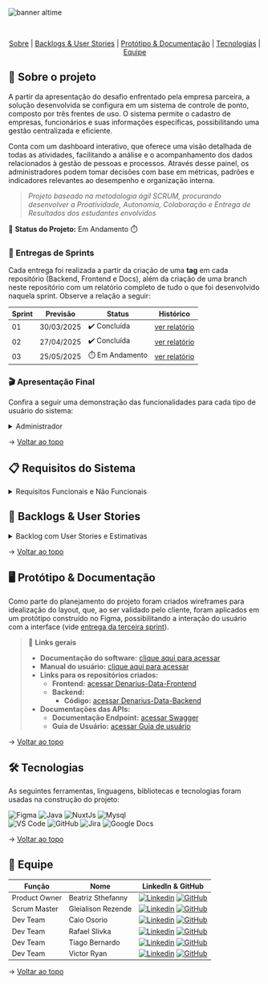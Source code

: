 ![banner altime](https://github.com/user-attachments/assets/3044f087-39e6-417c-9cfe-e89b9c7b251e)

<br id="topo">
<p align="center">
    <a href="#sobre">Sobre</a>  |  
    <a href="#backlogs--user-stories">Backlogs & User Stories</a>  |  
    <a href="#protótipo--documentação">Protótipo & Documentação</a>  |  
    <a href="#tecnologias">Tecnologias</a>  |  
    <a href="#equipe">Equipe</a>
</p>

<span id="sobre">

## :bookmark_tabs: Sobre o projeto

A partir da apresentação do desafio enfrentado pela empresa parceira, a solução desenvolvida se configura em um sistema de controle de ponto, composto por três frentes de uso. O sistema permite o cadastro de empresas, funcionários e suas informações específicas, possibilitando uma gestão centralizada e eficiente.

Conta com um dashboard interativo, que oferece uma visão detalhada de todas as atividades, facilitando a análise e o acompanhamento dos dados relacionados à gestão de pessoas e processos. Através desse painel, os administradores podem tomar decisões com base em métricas, padrões e indicadores relevantes ao desempenho e organização interna.

> _Projeto baseado na metodologia ágil SCRUM, procurando desenvolver a Proatividade, Autonomia, Colaboração e Entrega de Resultados dos estudantes envolvidos_

:pushpin: **Status do Projeto:** Em Andamento ⏱️

### 🏁 Entregas de Sprints

Cada entrega foi realizada a partir da criação de uma **tag** em cada repositório (Backend, Frontend e Docs), além da criação de uma branch neste repositório com um relatório completo de tudo o que foi desenvolvido naquela sprint. Observe a relação a seguir:

| Sprint | Previsão   | Status        | Histórico                                                                 |
|--------|------------|----------------|---------------------------------------------------------------------------|
| 01     | 30/03/2025 | ✔️ Concluída    | [ver relatório](https://github.com/DenariusData/API-3SEM/tree/Sprint-1)   |
| 02     | 27/04/2025 | ✔️ Concluída    | [ver relatório](https://github.com/DenariusData/API-3SEM/tree/Sprint-2)   |
| 03     | 25/05/2025 | ⏱️ Em Andamento | [ver relatório](https://github.com/DenariusData/API-3SEM/tree/Sprint-3)   |

### :clapper: Apresentação Final

Confira a seguir uma demonstração das funcionalidades para cada tipo de usuário do sistema:

<details>
   <summary>Administrador</summary>
   <div align="center">
      <img src="https://github.com/DenariusData/DenariusData-docs/blob/main/tela%20login%202.gif" alt="Demonstração Tela de Login" />
   </div>
</details>

→ [Voltar ao topo](#topo)

<span id="backlogs--user-stories">

## :clipboard: Requisitos do Sistema

<details>
<summary>Requisitos Funcionais e Não Funcionais</summary>

<br>

| Nº Requisito | Descrição                                  | Tipo                |
|--------------|--------------------------------------------|---------------------|
| RF1          | Desenvolver uma interface de cadastro de empresas e profissionais, incluindo foto | Funcional           |
| RF2          | Desenvolver filtragem por data, empresa e profissional | Funcional           |
| RF3          | Permitir extração de relatórios             | Funcional           |
| RF4          | Dashboard com gráficos e possibilidade de filtragem | Funcional           |
| RF5          | API para consumo dos dados (desejável)      | Funcional           |
| RNF1         | Front minimalista                           | Não Funcional       |
| RNF2         | Guia de instalação                          | Não Funcional       |
| RNF3         | Documentação API                            | Não Funcional       |
| RNF4         | Modelagem de Banco de Dados                 | Não Funcional       |

</details>

## :dart: Backlogs & User Stories

<details>
<summary>Backlog com User Stories e Estimativas</summary>

<br>

| User Story | Critério de Aceitação | Estimativa em horas | Sprint | Requisito Funcional Relacionado |
|------------|----------------------|---------------------|--------|---------------------------------|
| Eu, enquanto usuário do sistema, quero cadastrar as empresas e funcionários no sistema para que seja possível realizar o controle do projeto. | O sistema deve permitir o cadastro de empresas e funcionários com campos obrigatórios, garantindo a persistência das informações no banco de dados. | 10h | 1 | RF1 |
| Eu, enquanto Administrador do sistema, quero que tenha um banco de dados que será onde será armazenado todas as informações do sistema. | Deve haver um banco de dados estruturado, seguro e otimizado para armazenar todas as informações essenciais do sistema. | 12h | 1 | RNF4 |
| Eu, enquanto usuário do sistema, quero que seja possível extrair os relatórios de forma manual em formato PDF e CSV para trabalhar com os dados de outra maneira. | O sistema deve disponibilizar a extração de relatórios em PDF e CSV, permitindo a seleção de filtros antes da geração do arquivo. | 8h | 1 | RF3 |
| Eu, enquanto administrador do sistema, quero que tenha um guia de instalação e uso para o usuário para que o sistema possa ser utilizado por diversos usuários distintos. | Deve existir um manual de instalação e um guia de uso detalhado, contendo instruções passo a passo. | 6h | 1 | RNF2 |
| Eu, enquanto usuário do sistema, quero que ao entrar no sistema tenha uma interface de login para que seja possível realizar o cadastro ou logar em minha conta de acordo com meus privilégios. | O sistema deve permitir cadastro e login com validação. | 8h | 2 | RF1 |
| Eu, enquanto usuário do sistema, quero que o sistema armazene as entradas e saídas dos funcionários para que seja possível computá-las. | O sistema deve salvar horários registrados. | 6h | 2 | RF2 |
| Eu, enquanto usuário do sistema, quero visualizar dados através de gráficos e de um dashboard para que tenha uma maneira interativa de visualizar os dados. | O sistema deve apresentar dados através de gráficos interativos. | 12h | 2 | RF4 |
| Eu, enquanto usuário do sistema, quero que seja possível a correção de pontos para que seja possível realizar a correção caso possua algum ponto errado ou com algo a ser modificado. | Deve ser possível editar e listar registros de ponto com justificativa. | 7h | 3 | RF2 |
| Eu, enquanto usuário do sistema, quero que seja possível deletar informações já cadastradas de um funcionário para excluir os dados. | O sistema deve permitir que seja possível deletar os dados dos funcionários. | 2h | 3 | RF1 |
| Eu, enquanto usuário do sistema, quero que seja possível deletar informações já cadastradas de uma empresa para excluir os dados. | O sistema deve permitir que seja possível deletar os dados da empresa. | 2h | 3 | RF1 |
| Eu, enquanto usuário do sistema, quero que o campo de CPF utilize máscara de entrada para facilitar o preenchimento. | O campo de CPF deve aceitar apenas entradas válidas e formatadas. | 2h | 3 | RF1 |
| Eu, enquanto usuário do sistema, quero que o campo de CNPJ utilize máscara de entrada para facilitar o preenchimento. | O campo de CNPJ deve aceitar apenas entradas válidas e formatadas. | 2h | 3 | RF1 |
| Eu, enquanto usuário do sistema, quero que a foto fique maior no PDF gerado para melhor visualização. | O sistema deve ajustar o tamanho da imagem no relatório em PDF. | 3h | 3 | RF3 |
| Eu, enquanto desenvolvedor, quero implementar testes unitários no backend para garantir a integridade das funcionalidades. | O sistema deve conter testes automatizados com cobertura de funções principais. | 6h | 3 | - |
| Eu, enquanto desenvolvedor, quero utilizar o Supabase para autenticação e persistência de dados em nuvem. | O sistema deve estar integrado ao Supabase e usar suas funcionalidades. | 10h | 3 | - |
| Eu, enquanto usuário do sistema, quero que seja possível extrair o relatório através de uma API para que seja possível utilizar em outros projetos. | A API deve disponibilizar os relatórios em formatos estruturados. | 10h | 3 | RF5 |

</details>

→ [Voltar ao topo](#topo)

<span id="protótipo--documentação">

## :desktop_computer: Protótipo & Documentação

Como parte do planejamento do projeto foram criados wireframes para idealização do layout, que, ao ser validado pelo cliente, foram aplicados em um protótipo construído no Figma, possibilitando a interação do usuário com a interface (vide [entrega da terceira sprint](#)).

> 🔗 **Links gerais**  
> - **Documentação do software:** [clique aqui para acessar](https://github.com/DenariusData/DenariusData-docs/blob/main/Guia%20de%20Instalac%CC%A7a%CC%83o.pdf)  
> - **Manual do usuário:** [clique aqui para acessar](https://github.com/DenariusData/DenariusData-docs/blob/main/Manual%20do%20Usuario.pdf)  
> - **Links para os repositórios criados:**  
>    - **Frontend:** [acessar Denarius-Data-Frontend](https://github.com/DenariusData/DenariusData-Front/tree/main)  
>    - **Backend:**  
>       - **Código:** [acessar Denarius-Data-Backend](https://github.com/DenariusData/DenariusData-Back/tree/main)  
> - **Documentações das APIs:**  
>    - **Documentação Endpoint:** [acessar Swagger](#)  
>    - **Guia de Usuário:** [acessar Guia de usuário](https://github.com/DenariusData/DenariusData-docs/blob/main/Manual%20do%20Usuario.pdf)

→ [Voltar ao topo](#topo)

<span id="tecnologias">

## 🛠️ Tecnologias

As seguintes ferramentas, linguagens, bibliotecas e tecnologias foram usadas na construção do projeto:

<img src="https://img.shields.io/badge/Figma-CED4DA?style=for-the-badge&logo=figma&logoColor=DC143C" alt="Figma" /> 
<img src="https://img.shields.io/badge/Java-ED8B00?style=for-the-badge&logo=openjdk&logoColor=white" alt="Java" />
<img src="https://img.shields.io/badge/Nuxt.js-00DC82?logo=nuxtdotjs&logoColor=fff" alt="NuxtJs" /> 
<img src="https://img.shields.io/badge/MySQL-4479A1?style=for-the-badge&logo=mysql&logoColor=white" alt="Mysql" /><br>
<img src="https://img.shields.io/badge/VS_Code-CED4DA?style=for-the-badge&logo=visual%20studio%20code&logoColor=0078D4" alt="VS Code" /> 
<img src="https://img.shields.io/badge/GitHub-CED4DA?style=for-the-badge&logo=github&logoColor=20232A" alt="GitHub" /> 
<img src="https://img.shields.io/badge/Jira-0052CC?style=for-the-badge&logo=Jira&logoColor=white" alt="Jira" /> 
<img src="https://img.shields.io/badge/Google%20Docs-CED4DA?style=for-the-badge&logo=google-sheets&logoColor=0D96F6" alt="Google Docs" />

→ [Voltar ao topo](#topo)

<span id="equipe">

## :busts_in_silhouette: Equipe

|    Função     | Nome                  | LinkedIn & GitHub |
|---------------|-----------------------|-------------------|
| Product Owner | Beatriz Sthefanny | [![Linkedin](https://img.shields.io/badge/Linkedin-blue?logo=Linkedin&logoColor=white)](https://www.linkedin.com/in/beatriz-santos-0b6773220/) [![GitHub](https://img.shields.io/badge/GitHub-111217?logo=github&logoColor=white)](https://github.com/BeatrizSantos00) |
| Scrum Master  | Gleialison Rezende | [![Linkedin](https://img.shields.io/badge/Linkedin-blue?logo=Linkedin&logoColor=white)](https://www.linkedin.com/in/gleialison-rezende-835453b0/) [![GitHub](https://img.shields.io/badge/GitHub-111217?logo=github&logoColor=white)](https://github.com/Glei-Rezende) |
| Dev Team      | Caio Osorio         | [![Linkedin](https://img.shields.io/badge/Linkedin-blue?logo=Linkedin&logoColor=white)](https://www.linkedin.com/in/caio-o-a67224200/) [![GitHub](https://img.shields.io/badge/GitHub-111217?logo=github&logoColor=white)](https://github.com/User-Business) |
| Dev Team      | Rafael Slivka       | [![Linkedin](https://img.shields.io/badge/Linkedin-blue?logo=Linkedin&logoColor=white)](https://www.linkedin.com/in/rafael-lopes-slivka-07753326a/) [![GitHub](https://img.shields.io/badge/GitHub-111217?logo=github&logoColor=white)](https://github.com/rafaslivka) |
| Dev Team      | Tiago Bernardo      | [![Linkedin](https://img.shields.io/badge/Linkedin-blue?logo=Linkedin&logoColor=white)](https://www.linkedin.com/in/tiagobernardosantos/) [![GitHub](https://img.shields.io/badge/GitHub-111217?logo=github&logoColor=white)](https://github.com/TiagoBernardoSantos) |
| Dev Team      | Victor Ryan         | [![Linkedin](https://img.shields.io/badge/Linkedin-blue?logo=Linkedin&logoColor=white)](https://www.linkedin.com/in/victor-ryan-51738b261) [![GitHub](https://img.shields.io/badge/GitHub-111217?logo=github&logoColor=white)](https://github.com/yzvictorr) |

→ [Voltar ao topo](#topo)
